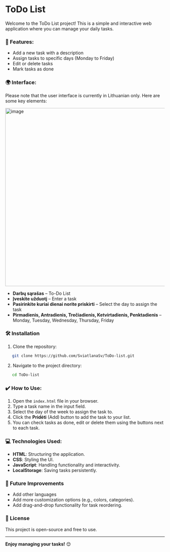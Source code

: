 # ToDo List

Welcome to the ToDo List project! This is a simple and interactive web application where you can manage your daily tasks. 

### 📌 Features:
- Add a new task with a description
- Assign tasks to specific days (Monday to Friday)
- Edit or delete tasks
- Mark tasks as done

### 🌍 Interface:
Please note that the user interface is currently in Lithuanian only. Here are some key elements:

<img width="563" alt="image" src="https://github.com/user-attachments/assets/9d374bd8-7033-4a73-ac44-e3055b4970b0" />


- **Darbų sąrašas** – To-Do List
- **Įveskite užduotį** – Enter a task
- **Pasirinkite kuriai dienai norite priskirti** – Select the day to assign the task
- **Pirmadienis, Antradienis, Trečiadienis, Ketvirtadienis, Penktadienis** – Monday, Tuesday, Wednesday, Thursday, Friday

### 🛠️ Installation
1. Clone the repository:
```bash
   git clone https://github.com/SviatlanaSv/ToDo-list.git
  ```
2. Navigate to the project directory:
```bash
   cd ToDo-list
  ```

### ✔️ How to Use:
1. Open the `index.html` file in your browser.
2. Type a task name in the input field.
3. Select the day of the week to assign the task to.
4. Click the **Pridėti** (Add) button to add the task to your list.
5. You can check tasks as done, edit or delete them using the buttons next to each task.

### 💻 Technologies Used:
- **HTML**: Structuring the application.
- **CSS**: Styling the UI.
- **JavaScript**: Handling functionality and interactivity.
- **LocalStorage**: Saving tasks persistently.

### 🚀 Future Improvements
- Add other languages
- Add more customization options (e.g., colors, categories).
- Add drag-and-drop functionality for task reordering.

### 📝 License
This project is open-source and free to use.

---

**Enjoy managing your tasks!** 😊
